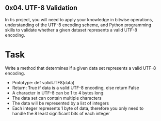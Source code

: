 ## 0x04. UTF-8 Validation

In tis project, you will need to apply your knowledge in bitwise operations, understanding of the UTF-8 encoding scheme, and Python programming skills to validate whether a given dataset represents a valid UTF-8 encoding.

# Task

Write a method that determines if a given data set represents a valid UTF-8 encoding.

- Prototype: def validUTF8(data)
- Return: True if data is a valid UTF-8 encoding, else return False
- A character in UTF-8 can be 1 to 4 bytes long
- The data set can contain multiple characters
- The data will be represented by a list of integers
- Each integer represents 1 byte of data, therefore you only need to handle the 8 least significant bits of each integer
